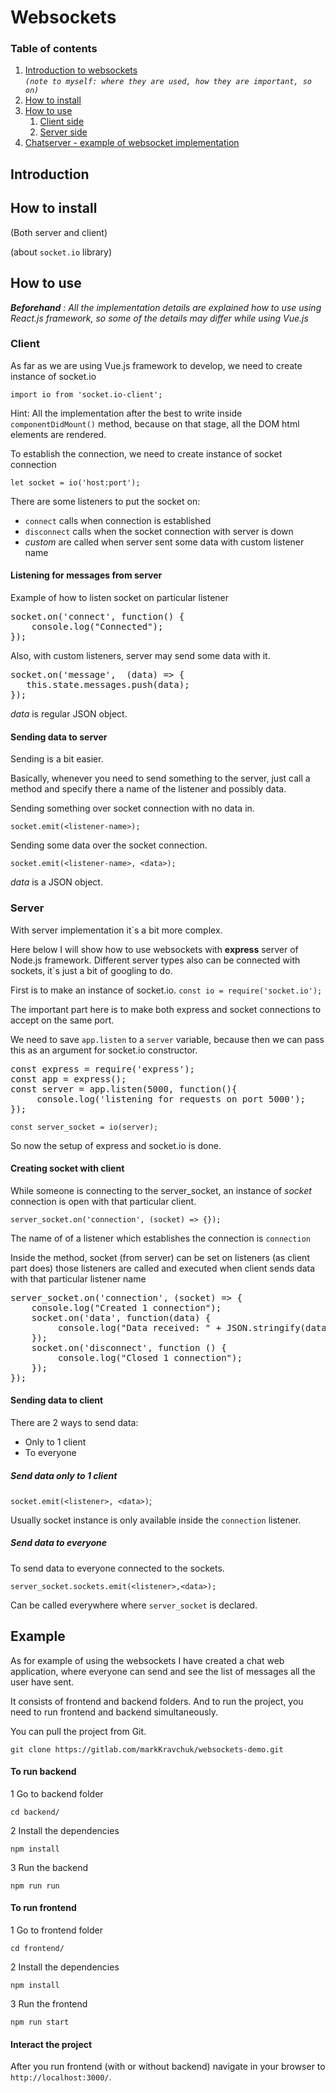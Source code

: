 # Websockets

### Table of contents

1. [Introduction to websockets](#introduction) <br>
*`(note to myself: where they are used, how they are important, so on)`*
2. [How to install](#How-to-install)
3. [How to use](#how-to-use)
    1. [Client side](#use-client)
    2. [Server side](#use-server)
4. [Chatserver - example of websocket implementation](#example)

## Introduction


## How to install
(Both server and client)

(about `socket.io` library)

## How to use

*__Beforehand__* *: All the implementation details are explained how to use using React.js framework,
so some of the details may differ while using Vue.js*

### Client

As far as we are using Vue.js framework to develop, we need to create instance of socket.io

`import io from 'socket.io-client';`

Hint: All the implementation after the best to write inside `componentDidMount()` method, because on that stage,
all the DOM html elements are rendered.

To establish the connection, we need to create instance of socket connection

`let socket = io('host:port');`

There are some listeners to put the socket on:

* `connect` calls when connection is established
* `disconnect` calls when the socket connection with server is down
* *custom* are called when server sent some data with custom listener name

#### Listening for messages from server

Example of how to listen socket on particular listener

<pre>
socket.on('connect', function() {
    console.log("Connected");
});
</pre>

Also, with custom listeners, server may send some data with it.

<pre>
socket.on('message',  (data) => {
   this.state.messages.push(data);
});
</pre>

*data* is regular JSON object.

#### Sending data to server

Sending is a bit easier. 

Basically, whenever you need to send something to the server, just call a method and specify there
a name of the listener and possibly data.

Sending something over socket connection with no data in.

`socket.emit(<listener-name>);`

Sending some data over the socket connection.

`socket.emit(<listener-name>, <data>);`

*data* is a JSON object.

### Server

With server implementation it`s a bit more complex.

Here below I will show how to use websockets with **express** server of Node.js framework. Different server types also can be connected with 
sockets, it`s just a bit of googling to do.

First is to make an instance of socket.io.
`const io = require('socket.io');`

The important part here is to make both express and socket connections to accept on the same port.

We need to save `app.listen` to a `server` variable, because then we can pass this as an argument for socket.io constructor.

<pre>
const express = require('express');
const app = express();
const server = app.listen(5000, function(){
     console.log('listening for requests on port 5000');
});
</pre>

`const server_socket = io(server);`

So now the setup of express and socket.io is done.

#### Creating socket with client
While someone is connecting to the server_socket, an instance of *socket* connection is open with that particular client.

`server_socket.on('connection', (socket) => {});`

The name of of a listener which establishes the connection is `connection`

Inside the method, socket (from server) can be set on listeners (as client part does) those listeners are called and executed
when client sends data with that particular listener name

<pre>
server_socket.on('connection', (socket) => {
    console.log("Created 1 connection");
    socket.on('data', function(data) {
         console.log("Data received: " + JSON.stringify(data));
    });
    socket.on('disconnect', function () {
         console.log("Closed 1 connection");
    });
});
</pre>

#### Sending data to client 

There are 2 ways to send data:

- Only to 1 client
- To everyone

##### Send data only to 1 client

`socket.emit(<listener>, <data>)`;

Usually socket instance is only available inside the `connection` listener.


##### Send data to everyone

To send data to everyone connected to the sockets.

`server_socket.sockets.emit(<listener>,<data>);`

Can be called everywhere where `server_socket` is declared.



## Example

As for example of using the websockets I have created a chat web application, where everyone can send and see the list 
of messages all the user have sent.

It consists of frontend and backend folders. And to run the project, you need to run frontend and backend simultaneously. 

You can pull the project from Git.
 
`git clone https://gitlab.com/markKravchuk/websockets-demo.git`

#### To run backend

1 Go to backend folder

`cd backend/`
 
2 Install the dependencies

`npm install`

3 Run the backend

`npm run run`

#### To run frontend

1 Go to frontend folder

`cd frontend/`

2 Install the dependencies

`npm install`

3 Run the frontend

`npm run start`

#### Interact the project

After you run frontend (with or without backend) navigate in your browser to `http://localhost:3000/`.